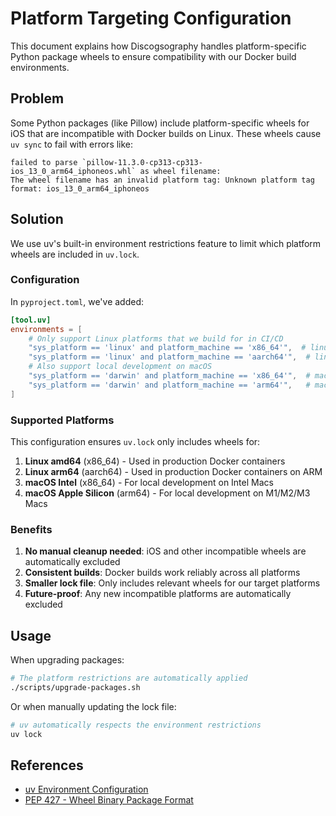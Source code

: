 # Platform Targeting Configuration

This document explains how Discogsography handles platform-specific Python package wheels to ensure compatibility with our Docker build environments.

## Problem

Some Python packages (like Pillow) include platform-specific wheels for iOS that are incompatible with Docker builds on Linux. These wheels cause `uv sync` to fail with errors like:

```
failed to parse `pillow-11.3.0-cp313-cp313-ios_13_0_arm64_iphoneos.whl` as wheel filename:
The wheel filename has an invalid platform tag: Unknown platform tag format: ios_13_0_arm64_iphoneos
```

## Solution

We use uv's built-in environment restrictions feature to limit which platform wheels are included in `uv.lock`.

### Configuration

In `pyproject.toml`, we've added:

```toml
[tool.uv]
environments = [
    # Only support Linux platforms that we build for in CI/CD
    "sys_platform == 'linux' and platform_machine == 'x86_64'",  # linux/amd64
    "sys_platform == 'linux' and platform_machine == 'aarch64'",  # linux/arm64
    # Also support local development on macOS
    "sys_platform == 'darwin' and platform_machine == 'x86_64'",  # macOS Intel
    "sys_platform == 'darwin' and platform_machine == 'arm64'",   # macOS Apple Silicon
]
```

### Supported Platforms

This configuration ensures `uv.lock` only includes wheels for:

1. **Linux amd64** (x86_64) - Used in production Docker containers
1. **Linux arm64** (aarch64) - Used in production Docker containers on ARM
1. **macOS Intel** (x86_64) - For local development on Intel Macs
1. **macOS Apple Silicon** (arm64) - For local development on M1/M2/M3 Macs

### Benefits

1. **No manual cleanup needed**: iOS and other incompatible wheels are automatically excluded
1. **Consistent builds**: Docker builds work reliably across all platforms
1. **Smaller lock file**: Only includes relevant wheels for our target platforms
1. **Future-proof**: Any new incompatible platforms are automatically excluded

## Usage

When upgrading packages:

```bash
# The platform restrictions are automatically applied
./scripts/upgrade-packages.sh
```

Or when manually updating the lock file:

```bash
# uv automatically respects the environment restrictions
uv lock
```

## References

- [uv Environment Configuration](https://docs.astral.sh/uv/reference/settings/#environments)
- [PEP 427 - Wheel Binary Package Format](https://www.python.org/dev/peps/pep-0427/)
